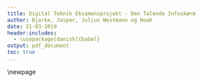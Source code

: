 ```yaml
---
title: Digital Teknik Eksamensprojekt - Den Talende Infoskærm
author: Bjarke, Jasper, Julius Westmann og Noah
date: 21-03-2019
header-includes:
  - \usepackage[danish]{babel}
output: pdf_document
toc: true
...
```


\newpage
